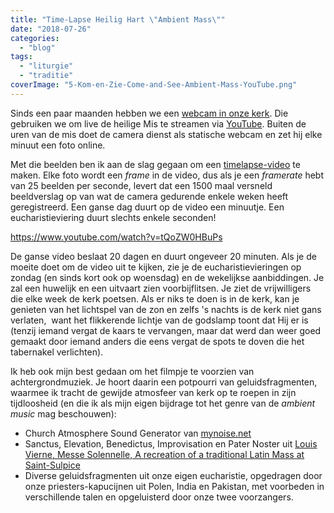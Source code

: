 ```yaml
---
title: "Time-Lapse Heilig Hart \"Ambient Mass\""
date: "2018-07-26"
categories: 
  - "blog"
tags: 
  - "liturgie"
  - "traditie"
coverImage: "5-Kom-en-Zie-Come-and-See-Ambient-Mass-YouTube.png"
---
```


Sinds een paar maanden hebben we een [webcam in onze kerk](/blog/de-heilige-mis-live-uitzenden-met-een-oude-gsm/). Die gebruiken we om live de heilige Mis te streamen via [YouTube](https://www.youtube.com/channel/UCHEqX9lP-1Ro2zHy0kIdWwA?view_as=subscriber). Buiten de uren van de mis doet de camera dienst als statische webcam en zet hij elke minuut een foto online.  

Met die beelden ben ik aan de slag gegaan om een [timelapse-video](https://www.youtube.com/watch?v=tQoZW0HBuPs) te maken. Elke foto wordt een _frame_ in de video, dus als je een _framerate_ hebt van 25 beelden per seconde, levert dat een 1500 maal versneld beeldverslag op van wat de camera gedurende enkele weken heeft geregistreerd. Een ganse dag duurt op de video een minuutje. Een eucharistieviering duurt slechts enkele seconden!  

https://www.youtube.com/watch?v=tQoZW0HBuPs

De ganse video beslaat 20 dagen en duurt ongeveer 20 minuten. Als je de moeite doet om de video uit te kijken, zie je de eucharistievieringen op zondag (en sinds kort ook op woensdag) en de wekelijkse aanbiddingen. Je zal een huwelijk en een uitvaart zien voorbijflitsen. Je ziet de vrijwilligers die elke week de kerk poetsen. Als er niks te doen is in de kerk, kan je genieten van het lichtspel van de zon en zelfs 's nachts is de kerk niet gans verlaten,  want het flikkerende lichtje van de godslamp toont dat Hij er is (tenzij iemand vergat de kaars te vervangen, maar dat werd dan weer goed gemaakt door iemand anders die eens vergat de spots te doven die het tabernakel verlichten).  

Ik heb ook mijn best gedaan om het filmpje te voorzien van achtergrondmuziek. Je hoort daarin een potpourri van geluidsfragmenten, waarmee ik tracht de gewijde atmosfeer van kerk op te roepen in zijn tijdloosheid (en die ik als mijn eigen bijdrage tot het genre van de _ambient music_ mag beschouwen):

- Church Atmosphere Sound Generator van [mynoise.net](https://mynoise.net/NoiseMachines/churchAtmosphereSoundGenerator.php)
- Sanctus, Elevation, Benedictus, Improvisation en Pater Noster uit [Louis Vierne, Messe Solennelle, A recreation of a traditional Latin Mass at Saint-Sulpice](https://pipe-organ-recordings.com/product/vierne-mass-saint-sulpice-paris-daniel-roth/)
- Diverse geluidsfragmenten uit onze eigen eucharistie, opgedragen door onze priesters-kapucijnen uit Polen, India en Pakistan, met voorbeden in verschillende talen en opgeluisterd door onze twee voorzangers.
